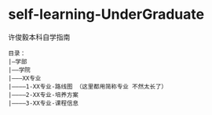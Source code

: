 # self-learning-UnderGraduate
许俊毅本科自学指南

```
目录：
|—学部
|——学院
|———XX专业
|————1-XX专业-路线图 （这里都用简称专业 不然太长了）
|————2-XX专业-培养方案
|————3-XX专业-课程信息
```
